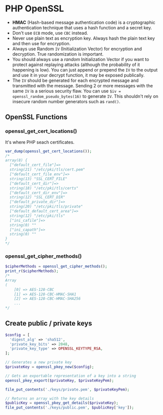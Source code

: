 # PHP OpenSSL

- **HMAC** (Hash-based message authentication code) is a cryptographic authentication technique that uses a hash function and a secret key.
- Don't use `ECB` mode, use `CBC` instead.
- Never use plain text as encryption key. Always hash the plain text key and then use for encryption.
- Always use Random `IV` (Initialization Vector) for encryption and decryption. True randomization is important.
- You should always use a *random* Initialization Vector if you want to protect against replaying attacks (although the probability of it happening is low).
  You can just append or prepend the `IV` to the output and use it in your decrypt function, it may be exposed publically.
- The `IV` should be generated for each encrypted message and transmitted with the message. 
    Sending 2 or more messages with the same `IV` is a serious security flaw. 
    You can use `$iv = openssl_random_pseudo_bytes(16)` to generate `IV`. This shouldn't rely on insecure random number generators such as `rand()`.

## OpenSSL Functions 

### openssl_get_cert_locations()

It's where PHP seach certificates.

```php
var_dump(openssl_get_cert_locations());
/*
array(8) {
  ["default_cert_file"]=>
  string(21) "/etc/pki/tls/cert.pem"
  ["default_cert_file_env"]=>
  string(13) "SSL_CERT_FILE"
  ["default_cert_dir"]=>
  string(18) "/etc/pki/tls/certs"
  ["default_cert_dir_env"]=>
  string(12) "SSL_CERT_DIR"
  ["default_private_dir"]=>
  string(20) "/etc/pki/tls/private"
  ["default_default_cert_area"]=>
  string(12) "/etc/pki/tls"
  ["ini_cafile"]=>
  string(0) ""
  ["ini_capath"]=>
  string(0) ""
}
*/
```

### openssl_get_cipher_methods()

```php
$cipherMethods = openssl_get_cipher_methods();
print_r($cipherMethods);
/*
Array
(
    [0] => AES-128-CBC
    [1] => AES-128-CBC-HMAC-SHA1
    [2] => AES-128-CBC-HMAC-SHA256
    ...
*/
```

## Create public / private keys

```php
$config = [
  'digest_alg' => 'sha512',
  'private_key_bits' => 2048,
  'private_key_type' => OPENSSL_KEYTYPE_RSA,
];

// Generates a new private key
$privateKey = openssl_pkey_new($config);

// Gets an exportable representation of a key into a string
openssl_pkey_export($privateKey, $privateKeyPem);

file_put_contents('./keys/private.pem', $privateKeyPem);

// Returns an array with the key details
$publicKey = openssl_pkey_get_details($privateKey);
file_put_contents('./keys/public.pem', $publicKey['key']);
```
